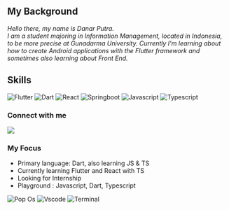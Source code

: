 <!-- ![Danar Putra github stats](https://github-readme-stats.vercel.app/api?username=pradana4648&show_icons=true) -->
<!-- [![Top Langs](https://github-readme-stats.vercel.app/api/top-langs/?username=pradana4648&layout=compact&theme=jolly)](https://github.com/anuraghazra/github-readme-stats) -->


<!-- [![Wakatime Status](https://github-readme-stats.vercel.app/api/wakatime?username=@pradana4648)](https://github.com/anuraghazra/github-readme-stats) -->
## My Background

*Hello there, my name is Danar Putra. <br>
I am a student majoring in Information Management, located in Indonesia, to be more precise at Gunadarma University.
Currently I'm learning about how to create Android applications with the Flutter framework and sometimes also learning about Front End.*

## Skills
![Flutter](https://img.shields.io/badge/Flutter%20-%2302569B.svg?&style=for-the-badge&logo=Flutter&logoColor=white&color=black)
![Dart](https://img.shields.io/badge/dart-lang.svg?&style=for-the-badge&logo=dart&logoColor=white&color=black) 
![React](https://img.shields.io/badge/react-js.svg?&style=for-the-badge&logo=react&logoColor=white&color=black)
![Springboot](https://img.shields.io/badge/springboot-java.svg?&style=for-the-badge&logo=springboot&logoColor=white&color=black)
![Javascript](https://img.shields.io/badge/javascript-lang.svg?&style=for-the-badge&logo=javascript&logoColor=white&color=black) 
![Typescript](https://img.shields.io/badge/typescript-lang.svg?&style=for-the-badge&logo=typescript&logoColor=white&color=black) 



### Connect with me

[<img src="https://img.shields.io/badge/linkedin-logo.svg?style=for-the-badge&logo=linkedin&logoColor=white&color=informational"/>](https://www.linkedin.com/in/danar-p-530197108/)

### My Focus
* Primary language: Dart, also learning JS & TS
* Currently learning Flutter and React with TS
* Looking for Internship 
* Playground : Javascript, Dart, Typescript

![Pop Os](https://img.shields.io/badge/pop_os-logo.svg?&style=for-the-badge&logo=popos&logoColor=white&color=important)
![Vscode](https://img.shields.io/badge/vscode-logo.svg?&style=for-the-badge&logo=visualstudiocode&logoColor=white&color=important)
![Terminal](https://img.shields.io/badge/terminal-logo.svg?&style=for-the-badge&logo=windowsterminal&logoColor=white&color=important)

<!-- ![Visitor Count](https://profile-counter.glitch.me/danarputra4648/count.svg) -->



